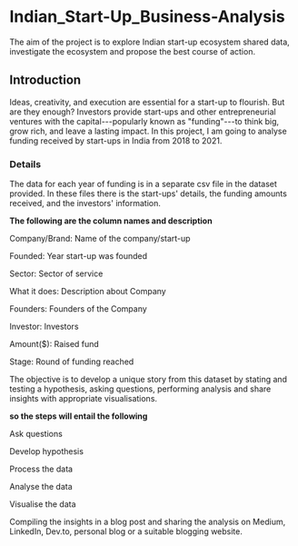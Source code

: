 # Indian_Start-Up_Business-Analysis
The aim of the project is to explore Indian start-up ecosystem shared data, investigate the ecosystem and propose the best course of action.


## Introduction
Ideas, creativity, and execution are essential for a start-up to flourish. But are they enough? Investors provide start-ups and other entrepreneurial ventures with the capital---popularly known as "funding"---to think big, grow rich, and leave a lasting impact. In this project, I am going to analyse funding received by start-ups in India from 2018 to 2021.


### Details
The data for each year of funding is in a separate csv file in the dataset provided. In these files there is the start-ups' details, the funding amounts received, and the investors' information.

**The  following are the column names and description**

Company/Brand: Name of the company/start-up

Founded: Year start-up was founded

Sector: Sector of service

What it does: Description about Company

Founders: Founders of the Company

Investor: Investors

Amount($): Raised fund

Stage: Round of funding reached

The objective is to develop a unique story from this dataset by stating and testing a hypothesis, asking questions, performing analysis and share insights with appropriate visualisations.

**so the steps will entail the following**

Ask questions

Develop hypothesis

Process the data

Analyse the data

Visualise the data

Compiling the insights in a blog post and sharing the analysis on Medium, LinkedIn, Dev.to, personal blog or a suitable blogging website.
